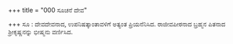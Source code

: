 +++
title = "000 ಸೂಚನೆ ದೇವ"

+++
ಸೂ : ದೇವದೇವನಾದ, ಉಪನಿಷತ್ಕಾಂತಾವಳಿಗೆ ಅತ್ಯಂತ ಪ್ರಿಯನೆನಿಸಿದ. ರಾಜೀವಪೀಠನಾದ ಬ್ರಹ್ಮನ   ಪಿತನಾದ ಶ್ರೀಕೃಷ್ಣನನ್ನು ಭೀಷ್ಮನು ವರ್ಣಿಸಿದ.
